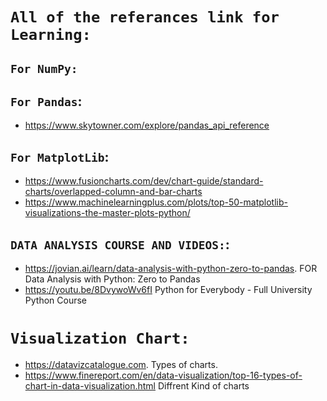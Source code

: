 # `All of the referances link for Learning:`
## `For NumPy:`


## `For Pandas`:
- https://www.skytowner.com/explore/pandas_api_reference


## `For MatplotLib`:
- https://www.fusioncharts.com/dev/chart-guide/standard-charts/overlapped-column-and-bar-charts
- https://www.machinelearningplus.com/plots/top-50-matplotlib-visualizations-the-master-plots-python/

## `DATA ANALYSIS COURSE AND VIDEOS:`:
- https://jovian.ai/learn/data-analysis-with-python-zero-to-pandas.       FOR Data Analysis with Python: Zero to Pandas
- https://youtu.be/8DvywoWv6fI    Python for Everybody - Full University Python Course

# `Visualization Chart:`
- https://datavizcatalogue.com.   Types of charts.
- https://www.finereport.com/en/data-visualization/top-16-types-of-chart-in-data-visualization.html       Diffrent Kind of charts
